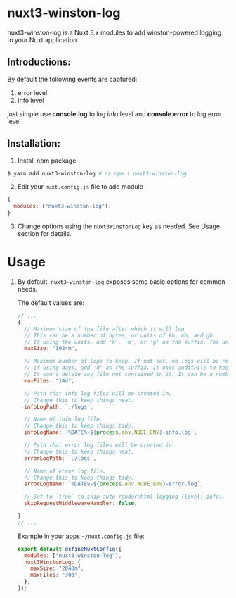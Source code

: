 # nuxt3-winston-log

nuxt3-winston-log is a Nuxt 3.x modules to add winston-powered logging to your Nuxt application

## Introductions:

By default the following events are captured:     

1. error level    
2. info level    

just simple use **console.log** to log info level and **console.error** to log error level    

## Installation:

1. Install npm package

```sh
$ yarn add nuxt3-winston-log # or npm i nuxt3-winston-log
```

2. Edit your `nuxt.config.js` file to add module

```js
{
  modules: ["nuxt3-winston-log"];
}
```

3. Change options using the `nuxt3WinstonLog` key as needed. See Usage section for details.

# Usage

1.  By default, `nuxt3-winston-log` exposes some basic options for common needs.

    The default values are:

    ```js
    // ...
    {
      // Maximum size of the file after which it will log
      // This can be a number of bytes, or units of kb, mb, and gb
      // If using the units, add 'k', 'm', or 'g' as the suffix. The units need to directly follow the number
      maxSize: "1024m",

      // Maximum number of logs to keep. If not set, no logs will be removed. This can be a number of files or number of days
      // If using days, add 'd' as the suffix. It uses auditFile to keep track of the log files in a json format
      // It won't delete any file not contained in it. It can be a number of files or number of days
      maxFiles: "14d",

      // Path that info log files will be created in.
      // Change this to keep things neat.
      infoLogPath: `./logs`,

      // Name of info log file.
      // Change this to keep things tidy.
      infoLogName: `%DATE%-${process.env.NODE_ENV}-info.log`,

      // Path that error log files will be created in.
      // Change this to keep things neat.
      errorLogPath: `./logs`,

      // Name of error log file.
      // Change this to keep things tidy.
      errorLogName: `%DATE%-${process.env.NODE_ENV}-error.log`,

      // Set to `true` to skip auto render:html logging (level: info).
      skipRequestMiddlewareHandler: false,

    }
    // ...
    ```

    Example in your apps `~/nuxt.config.js` file:

    ```js
    export default defineNuxtConfig({
      modules: ["nuxt3-winston-log"],
      nuxt3WinstonLog: {
        maxSize: "2048m",
        maxFiles: "30d",
      },
    });
    ```

